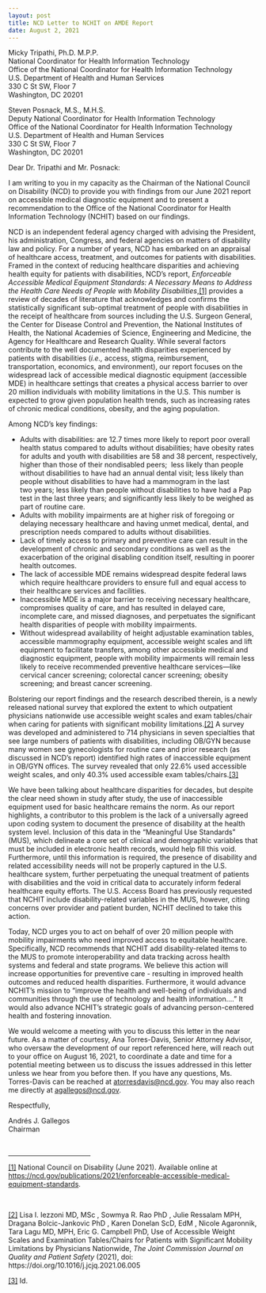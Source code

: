 ```yaml
---
layout: post
title: NCD Letter to NCHIT on AMDE Report
date: August 2, 2021
---
```

<p>Micky Tripathi, Ph.D. M.P.P.<br/>National Coordinator for Health Information Technology<br/>Office of the National Coordinator for Health Information Technology<br/>U.S. Department of Health and Human Services<br/>330 C St SW, Floor 7<br/>Washington, DC 20201</p><p>Steven Posnack, M.S., M.H.S.<br/>Deputy National Coordinator for Health Information Technology<br/>Office of the National Coordinator for Health Information Technology<br/>U.S. Department of Health and Human Services<br/>330 C St SW, Floor 7<br/>Washington, DC 20201</p><p>Dear Dr. Tripathi and Mr. Posnack:</p><p>I am writing to you in my capacity as the Chairman of the National Council on Disability (NCD) to provide you with findings from our June 2021 report on accessible medical diagnostic equipment and to present a recommendation to the Office of the National Coordinator for Health Information Technology (NCHIT) based on our findings.</p><p>NCD is an independent federal agency charged with advising the President, his administration, Congress, and federal agencies on matters of disability law and policy. For a number of years, NCD has embarked on an appraisal of healthcare access, treatment, and outcomes for patients with disabilities. Framed in the context of reducing healthcare disparities and achieving health equity for patients with disabilities, NCD&rsquo;s report, <em>Enforceable Accessible Medical Equipment Standards: A Necessary Means to Address the Health Care Needs of People with Mobility Disabilities</em>,<a href="#_ftn1" name="_ftnref1" title="">[1]</a> provides a review of decades of literature that acknowledges and confirms the statistically significant sub-optimal treatment of people with disabilities in the receipt of healthcare from sources including the U.S. Surgeon General, the Center for Disease Control and Prevention, the National Institutes of Health, the National Academies of Science, Engineering and Medicine, the Agency for Healthcare and Research Quality. While several factors contribute to the well documented health disparities experienced by patients with disabilities (<em>i.e.,</em>&nbsp;access, stigma, reimbursement, transportation, economics, and environment), our report focuses on the widespread lack of accessible medical diagnostic equipment (accessible MDE) in healthcare settings that creates a physical access barrier to over 20 million individuals with mobility limitations in the U.S. This number is expected to grow given population health trends, such as increasing rates of chronic medical conditions, obesity, and the aging population.</p><p>Among NCD&rsquo;s key findings:</p><ul><li>Adults with disabilities: are 12.7 times more likely to report poor overall health status compared to adults without disabilities; have obesity rates for adults and youth with disabilities are 58 and 38 percent, respectively, higher than those of their nondisabled peers; &nbsp;less likely than people without disabilities to have had an annual dental visit; less likely than people without disabilities to have had a mammogram in the last two&nbsp;years; less likely than people without disabilities to have had a Pap test in the last three years; and significantly less likely to be weighed as part of routine care.</li><li>Adults with mobility impairments are at higher risk of foregoing or delaying necessary healthcare and having unmet medical, dental, and prescription needs compared to adults without disabilities.</li><li>Lack of timely access to primary and preventive care can result in the development of chronic and secondary conditions as well as the exacerbation of the original disabling condition itself, resulting in poorer health outcomes.</li><li>The lack of accessible MDE remains widespread despite federal laws which require healthcare providers to ensure full and equal access to their healthcare services and facilities.</li><li>Inaccessible MDE is a major barrier to receiving necessary healthcare, compromises quality of care, and has resulted in delayed care, incomplete care, and missed diagnoses, and perpetuates the significant health disparities of people with mobility impairments.</li><li>Without widespread availability of height adjustable examination tables, accessible mammography equipment, accessible weight scales and lift equipment to facilitate transfers, among other accessible medical and diagnostic equipment, people with mobility impairments will remain less likely to receive recommended preventive healthcare services&mdash;like cervical cancer screening; colorectal cancer screening; obesity screening; and breast cancer screening.</li></ul><p>Bolstering our report findings and the research described therein, is a newly released national survey that explored the extent to which outpatient physicians nationwide use accessible weight scales and exam tables/chair when caring for patients with significant mobility limitations.<a href="#_ftn2" name="_ftnref2" title="">[2]</a> A survey was developed and administered to 714 physicians in seven specialties that see large numbers of patients with disabilities, including OB/GYN because many women see gynecologists for routine care and prior research (as discussed in NCD&rsquo;s report) identified high rates of inaccessible equipment in OB/GYN offices. The survey revealed that only 22.6% used accessible weight scales, and only 40.3% used accessible exam tables/chairs.<a href="#_ftn3" name="_ftnref3" title="">[3]</a></p><p>We have been talking about healthcare disparities for decades, but despite the clear need shown in study after study, the use of inaccessible equipment used for basic healthcare remains the norm. As our report highlights, a contributor to this problem is the lack of a universally agreed upon coding system to document the presence of disability at the health system level. Inclusion of this data in the &ldquo;Meaningful Use Standards&rdquo; (MUS), which delineate a core set of clinical and demographic variables that must be included in electronic health records, would help fill this void. Furthermore, until this information is required, the presence of disability and related accessibility needs will not be properly captured in the U.S. healthcare system, further perpetuating the unequal treatment of patients with disabilities and the void in critical data to accurately inform federal healthcare equity efforts. The U.S. Access Board has previously requested that NCHIT include disability-related variables in the MUS, however, citing concerns over provider and patient burden, NCHIT declined to take this action.</p><p>Today, NCD urges you to act on behalf of over 20 million people with mobility impairments who need improved access to equitable healthcare. Specifically, NCD recommends that NCHIT add disability-related items to the MUS to promote interoperability and data tracking across health systems and federal and state programs. We believe this action will increase opportunities for preventive care - resulting in improved health outcomes and reduced health disparities. Furthermore, it would advance NCHIT&rsquo;s mission to &ldquo;improve the health and well-being of individuals and communities through the use of technology and health information&hellip;.&rdquo; It would also advance NCHIT&rsquo;s strategic goals of advancing person-centered health and fostering innovation.</p><p>We would welcome a meeting with you to discuss this letter in the near future. As a matter of courtesy, Ana Torres-Davis, Senior Attorney Advisor, who oversaw the development of our report referenced here, will reach out to your office on August 16, 2021, to coordinate a date and time for a potential meeting between us to discuss the issues addressed in this letter unless we hear from you before then. If you have any questions, Ms. Torres-Davis can be reached at&nbsp;<a href="mailto:atorresdavis@ncd.gov">atorresdavis@ncd.gov</a>. You may also reach me directly at&nbsp;<u><a href="mailto:agallegos@ncd.gov">agallegos@ncd.gov</a></u>. &nbsp;&nbsp;</p><p>Respectfully,</p><p>Andrés J. Gallegos<br/>Chairman</p><div><br clear="all" /><hr align="left" size="1" width="33%" /><div id="ftn1"><p><a href="#_ftnref1" name="_ftn1" title="">[1]</a> National Council on Disability (June 2021). Available online at <a href="https://ncd.gov/publications/2021/enforceable-accessible-medical-equipment-standards">https://ncd.gov/publications/2021/enforceable-accessible-medical-equipment-standards</a>.</p><p>&nbsp;</p></div><div id="ftn2"><p><a href="#_ftnref2" name="_ftn2" title="">[2]</a> Lisa I. Iezzoni MD, MSc , Sowmya R. Rao PhD , Julie Ressalam MPH, Dragana Bolcic-Jankovic PhD , Karen Donelan ScD, EdM , Nicole Agaronnik, Tara Lagu MD, MPH, Eric G. Campbell PhD, Use of Accessible Weight Scales and Examination Tables/Chairs for Patients with Significant Mobility Limitations by Physicians Nationwide, <em>The Joint Commission Journal on Quality and Patient Safety </em>(2021), doi: https://doi.org/10.1016/j.jcjq.2021.06.005</p></div><div id="ftn3"><p><a href="#_ftnref3" name="_ftn3" title="">[3]</a> Id.</p></div></div><p>&nbsp;</p>